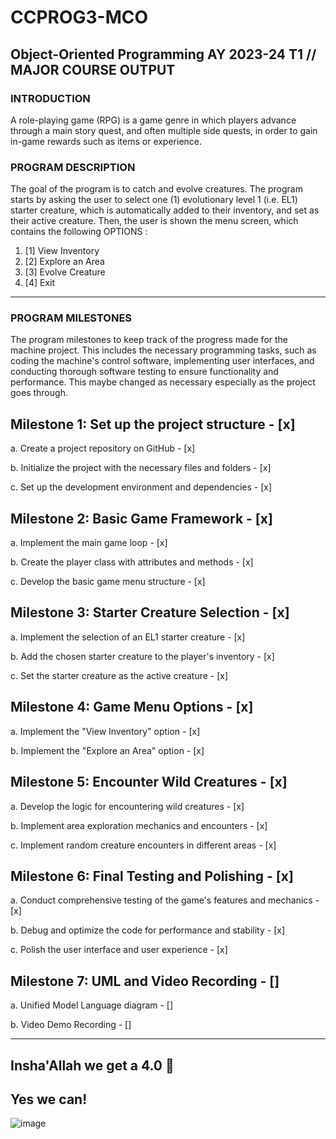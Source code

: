 # CCPROG3-MCO

## Object-Oriented Programming AY 2023-24 T1 // MAJOR COURSE OUTPUT

### INTRODUCTION
A role-playing game (RPG) is a game genre in which players advance through a main story
quest, and often multiple side quests, in order to gain in-game rewards such as items or
experience.

### PROGRAM DESCRIPTION
The goal of the program is to catch and evolve creatures. The program starts by asking the
user to select one (1) evolutionary level 1 (i.e. EL1) starter creature, which is automatically
added to their inventory, and set as their active creature. Then, the user is shown the menu
screen, which contains the following OPTIONS : 

 1. [1] View Inventory
 2. [2] Explore an Area
 3. [3] Evolve Creature
 4. [4] Exit

------------------------------------

### PROGRAM MILESTONES

The program milestones to keep track of the progress made for the machine project. This 
includes the necessary programming tasks, such as coding the machine's control software, 
implementing user interfaces, and conducting thorough software testing to ensure functionality 
and performance. This maybe changed as necessary especially as the project goes through.

## Milestone 1: Set up the project structure - [x]

a. Create a project repository on GitHub - [x]  

b. Initialize the project with the necessary files and folders - [x]  

c. Set up the development environment and dependencies - [x]  

## Milestone 2: Basic Game Framework - [x]

a. Implement the main game loop - [x]

b. Create the player class with attributes and methods - [x]

c. Develop the basic game menu structure - [x]

## Milestone 3: Starter Creature Selection - [x]

a. Implement the selection of an EL1 starter creature - [x]

b. Add the chosen starter creature to the player's inventory - [x]

c. Set the starter creature as the active creature - [x]

## Milestone 4: Game Menu Options - [x]

a. Implement the "View Inventory" option - [x]

b. Implement the "Explore an Area" option - [x]

## Milestone 5: Encounter Wild Creatures - [x]

a. Develop the logic for encountering wild creatures - [x]

b. Implement area exploration mechanics and encounters - [x]

c. Implement random creature encounters in different areas - [x]

## Milestone 6: Final Testing and Polishing - [x]

a. Conduct comprehensive testing of the game's features and mechanics - [x]

b. Debug and optimize the code for performance and stability - [x]

c. Polish the user interface and user experience - [x]

## Milestone 7: UML and Video Recording - []

a. Unified Model Language diagram - []

b. Video Demo Recording - []

------------------------------------

## Insha'Allah we get a 4.0 🙏
## Yes we can!

![image](https://sweezy-cursors.com/wp-content/uploads/cursor/yes-chad-meme/yes-chad-meme-custom-cursor.png)
